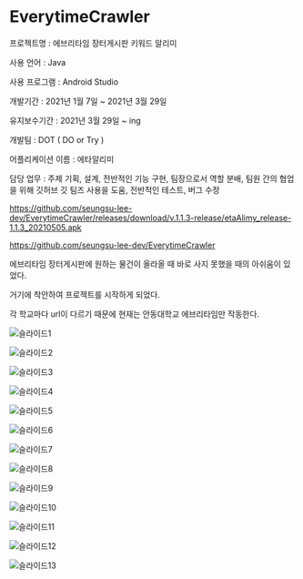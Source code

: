 # EverytimeCrawler
프로젝트명 : ﻿에브리타임 장터게시판 키워드 알리미

사용 언어 : Java

사용 프로그램 : Android Studio

개발기간 : 2021년 1월 7일 ~ 2021년 3월 29일

유지보수기간 : 2021년 3월 29일 ~ ing

개발팀 : DOT ( DO or Try )

어플리케이션 이름 : 에타알리미

담당 업무 : 주제 기획, 설계, 전반적인 기능 구현, 팀장으로서 역할 분배, 팀원 간의 협업을 위해 깃허브 깃 팀즈 사용을 도움, 전반적인 테스트, 버그 수정

https://github.com/seungsu-lee-dev/EverytimeCrawler/releases/download/v.1.1.3-release/etaAlimy_release-1.1.3_20210505.apk

https://github.com/seungsu-lee-dev/EverytimeCrawler

에브리타임 장터게시판에 원하는 물건이 올라올 때 바로 사지 못했을 때의 아쉬움이 있었다.

거기에 착안하여 프로젝트를 시작하게 되었다.

각 학교마다 url이 다르기 때문에 현재는 안동대학교 에브리타임만 작동한다.

![슬라이드1](https://user-images.githubusercontent.com/68325847/117156938-21c5b880-adf9-11eb-951f-0f7ee9727185.PNG)

![슬라이드2](https://user-images.githubusercontent.com/68325847/117156946-22f6e580-adf9-11eb-8124-e227b88d5c6a.PNG)

![슬라이드3](https://user-images.githubusercontent.com/68325847/117156955-24c0a900-adf9-11eb-8f16-73ae7389fdb3.PNG)

![슬라이드4](https://user-images.githubusercontent.com/68325847/117156960-25f1d600-adf9-11eb-9116-e1facfb1df75.PNG)

![슬라이드5](https://user-images.githubusercontent.com/68325847/117156973-28543000-adf9-11eb-864d-95c2ef337e7c.PNG)

![슬라이드6](https://user-images.githubusercontent.com/68325847/117156980-2a1df380-adf9-11eb-8b7f-16498291ca08.PNG)

![슬라이드7](https://user-images.githubusercontent.com/68325847/117156995-2be7b700-adf9-11eb-9a89-c9bebbac5d3a.PNG)

![슬라이드8](https://user-images.githubusercontent.com/68325847/117157716-c9db8180-adf9-11eb-97bf-1dd70d5ee17b.png)

![슬라이드9](https://user-images.githubusercontent.com/68325847/117157025-31450180-adf9-11eb-8963-c9b1f476a0b2.PNG)

![슬라이드10](https://user-images.githubusercontent.com/68325847/117157036-32762e80-adf9-11eb-8f44-1a241af12680.PNG)

![슬라이드11](https://user-images.githubusercontent.com/68325847/117157045-343ff200-adf9-11eb-8d86-1b241b061bb5.PNG)

![슬라이드12](https://user-images.githubusercontent.com/68325847/117157053-36a24c00-adf9-11eb-8128-9889c82abca8.PNG)

![슬라이드13](https://user-images.githubusercontent.com/68325847/117157061-386c0f80-adf9-11eb-9ca6-c04d6fce3402.PNG)


